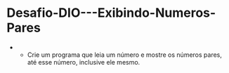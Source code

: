 # Desafio-DIO---Exibindo-Numeros-Pares
* - Crie um programa que leia um número e mostre os números pares, até esse número, inclusive ele mesmo.
